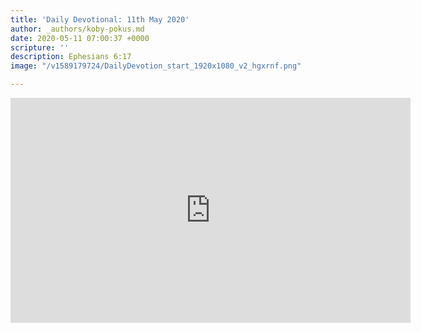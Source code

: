 ```yaml
---
title: 'Daily Devotional: 11th May 2020'
author: _authors/koby-pokus.md
date: 2020-05-11 07:00:37 +0000
scripture: ''
description: Ephesians 6:17
image: "/v1589179724/DailyDevotion_start_1920x1080_v2_hgxrnf.png"

---
```

<iframe src="https://player.vimeo.com/video/416971831" width="640" height="360" frameborder="0" allow="autoplay; fullscreen" allowfullscreen></iframe>